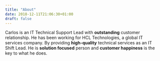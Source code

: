 ```yaml
---
title: "About"
date: 2018-12-11T21:06:30+01:00
draft: false
---
```

Carlos is an IT Technical Support Lead with **outstanding** customer relationship.
He has been working for HCL Technologies, a global IT services company. By providing **high-quality** technical services as an IT Shift Lead. He is **solution focused** person and **customer happiness** is the key to what he does.
